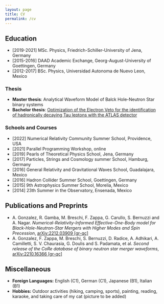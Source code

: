 ```yaml
---
layout: page
title: CV
permalink: /cv
---
```


## Education

- [2019-2021] MSc. Physics, Friedrich-Schiller-University of Jena, Germany
- [2015-2016] DAAD Academic Exchange, Georg-August-University of Goettingen, Germany
- [2012-2017] BSc. Physics, Universidad Autonoma de Nuevo Leon, Mexico

### Thesis

- **Master thesis**: Analytical Waveform Model of Balck Hole-Neutron Star binary systems
- **Bachelor thesis**: [Optimization of the Electron Veto for the identification of hadronically decaying Tau leptons with the ATLAS detector](https://www.uni-goettingen.de/de/document/download/288e5460a87426975dcb65ae5a490067.pdf/Bachelorarbeit_Alejandra_Pillado_Gonzalez.pdf)

### Schools and Courses

- [2022] Numerical Relativity Community Summer School, Providence, USA
- [2021] Parallel Programming Workshop, online
- [2019] Pearls of Theoretical Physics School, Jena, Germany
- [2017] Particles, Strings and Cosmology summer School, Hamburg, Germany
- [2016] General Relativity and Gravitational Waves School, Guadalajara, Mexico
- [2016] Hadron Collider Summer School, Goettingen, Germany
- [2015] 9th Astrophysics Summer School, Morelia, Mexico
- [2014] 23th Summer in the Observatory, Ensenada, Mexico

## Publications and Preprints

- A. Gonzalez, R. Gamba, M. Breschi, F. Zappa, G. Carullo, S. Bernuzzi and A. Nagar. *Numerical-Relativity-Informed Effective-One-Body model for Black-Hole-Neutron-Star Mergers with Higher Modes and Spin Precession*, [arXiv:2212.03909 [gr-qc]](https://arxiv.org/abs/2212.03909)
- A. Gonzalez, F. Zappa, M. Breschi, S. Bernuzzi, D. Radice, A. Adhikari, A. Camilletti, S. V. Chaurasia, G. Doulis and S. Padamata, et al. *Second release of the CoRe database of binary neutron star merger waveforms*, [arXiv:2210.16366 [gr-qc]](https://arxiv.org/abs/2210.16366)

## Miscellaneous

- **Foreign Languages:** English (C1), German (C1), Japanese (B1), Italian (B1)
- **Hobbies:** Outdoor activities (hiking, camping, sports), painting, reading, karaoke, and taking care of my cat (picture to be added)